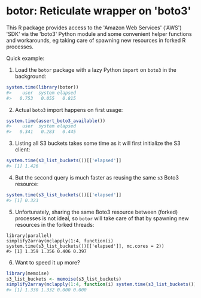 # botor: Reticulate wrapper on 'boto3'

This R package provides access to the 'Amazon Web Services' ('AWS') 'SDK' via the 'boto3' Python module and some convenient helper functions and workarounds, eg taking care of spawning new resources in forked R processes.

Quick example:

1. Load the `botor` package with a lazy Python `import` on `boto3` in the background:

```r
system.time(library(botor))
#>    user  system elapsed 
#>   0.753   0.055   0.815
```

2. Actual `boto3` import happens on first usage:

```r
system.time(assert_boto3_available())
#>    user  system elapsed 
#>   0.341   0.283   0.445
```

3. Listing all S3 buckets takes some time as it will first initialize the S3 client:

```r
system.time(s3_list_buckets())[['elapsed']]
#> [1] 1.426
```

4. But the second query is much faster as reusing the same `s3` Boto3 resource:

```r
system.time(s3_list_buckets())[['elapsed']]
#> [1] 0.323
```

5. Unfortunately, sharing the same Boto3 resource between (forked) processes is not ideal, so `botor` will take care of that by spawning new resources in the forked threads:

```
library(parallel)
simplify2array(mclapply(1:4, function(i) system.time(s3_list_buckets())[['elapsed']], mc.cores = 2))
#> [1] 1.359 1.356 0.406 0.397
```

6. Want to speed it up more?

```r
library(memoise)
s3_list_buckets <- memoise(s3_list_buckets)
simplify2array(mclapply(1:4, function(i) system.time(s3_list_buckets())[['elapsed']], mc.cores = 2))
#> [1] 1.330 1.332 0.000 0.000
```
